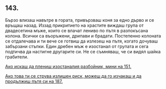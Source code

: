 ## 143.

Бързо влизаш навътре в гората, привързваш коня за едно дърво и се
връщаш назад. Иззад прикритието на храстите виждаш група от
двадесетина мъже, които се влачат лениво по пътя в разпокъсана
колона. Всички са въоръжени, дрипави и брадати. Постепенно
колоната се отдалечава и ти вече се готвиш да излезеш на пътя,
когато дочуваш забързани стъпки. Един дребен мъж е изостанал от
групата и сега подтичва да настигне другарите си. Не се съмняваш, че
си видял шайка грабители.

[Ако искаш да плениш изостаналия разбойник, мини на 151.](./151)

[Ако това ти се струва излишен риск, можеш да го изчакаш и да
продължиш пътя си на 187.](./187)

